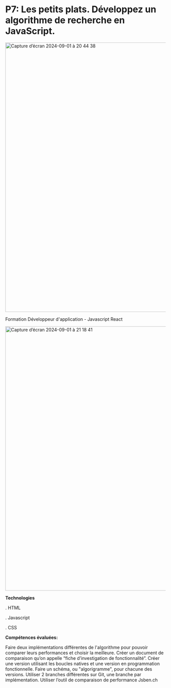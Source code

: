 # P7: Les petits plats. Développez un algorithme de recherche en JavaScript.

<img width="844" alt="Capture d’écran 2024-09-01 à 20 44 38" src="https://github.com/user-attachments/assets/80e1e580-9279-41fc-b589-b8d4e84f10b2">

Formation Développeur d'application - Javascript React

<img width="828" alt="Capture d’écran 2024-09-01 à 21 18 41" src="https://github.com/user-attachments/assets/03c375b4-4c79-4c43-91e1-881a485233ff">

**Technologies** 

. HTML

. Javascript

. CSS

**Compétences évaluées:**

Faire deux implémentations différentes de l'algorithme pour pouvoir comparer leurs performances et choisir la meilleure.
Créer un document de comparaison qu’on appelle “fiche d’investigation de fonctionnalité”.
Créer une version utilisant les boucles natives et une version en programmation fonctionnelle.
Faire un schéma, ou "algorigramme", pour chacune des versions.
Utiliser 2 branches différentes sur Git, une branche par implémentation.
Utiliser l’outil de comparaison de performance Jsben.ch
